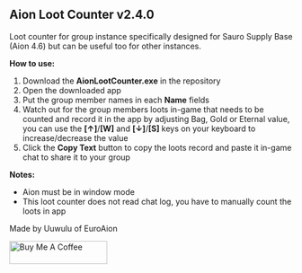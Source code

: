 ## Aion Loot Counter v2.4.0

Loot counter for group instance specifically designed for Sauro Supply Base (Aion 4.6) but can be useful too for other instances.

**How to use:**

1. Download the **AionLootCounter.exe** in the repository
2. Open the downloaded app
3. Put the group member names in each **Name** fields
4. Watch out for the group members loots in-game that needs to be counted and record it in the app by adjusting Bag, Gold or Eternal value, you can use the **[↑]**/**[W]** and **[↓]**/**[S]** keys on your keyboard to increase/decrease the value
5. Click the **Copy Text** button to copy the loots record and paste it in-game chat to share it to your group

**Notes:**

- Aion must be in window mode
- This loot counter does not read chat log, you have to manually count the loots in app

Made by Uuwulu of EuroAion

<a href="https://www.buymeacoffee.com/rainniel" target="_blank"><img src="https://cdn.buymeacoffee.com/buttons/default-blue.png" alt="Buy Me A Coffee" height="41" width="174"></a>